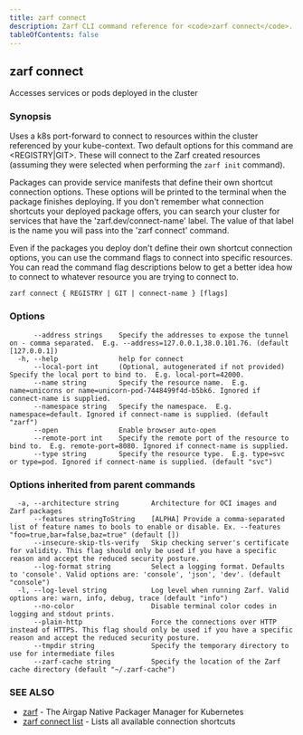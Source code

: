 ```yaml
---
title: zarf connect
description: Zarf CLI command reference for <code>zarf connect</code>.
tableOfContents: false
---
```


<!-- Page generated by Zarf; DO NOT EDIT -->

## zarf connect

Accesses services or pods deployed in the cluster

### Synopsis

Uses a k8s port-forward to connect to resources within the cluster referenced by your kube-context.
Two default options for this command are <REGISTRY|GIT>. These will connect to the Zarf created resources (assuming they were selected when performing the `zarf init` command).

Packages can provide service manifests that define their own shortcut connection options. These options will be printed to the terminal when the package finishes deploying.
 If you don't remember what connection shortcuts your deployed package offers, you can search your cluster for services that have the 'zarf.dev/connect-name' label. The value of that label is the name you will pass into the 'zarf connect' command.

Even if the packages you deploy don't define their own shortcut connection options, you can use the command flags to connect into specific resources. You can read the command flag descriptions below to get a better idea how to connect to whatever resource you are trying to connect to.

```
zarf connect { REGISTRY | GIT | connect-name } [flags]
```

### Options

```
      --address strings    Specify the addresses to expose the tunnel on - comma separated.  E.g. --address=127.0.0.1,38.0.101.76. (default [127.0.0.1])
  -h, --help               help for connect
      --local-port int     (Optional, autogenerated if not provided) Specify the local port to bind to.  E.g. local-port=42000.
      --name string        Specify the resource name.  E.g. name=unicorns or name=unicorn-pod-7448499f4d-b5bk6. Ignored if connect-name is supplied.
      --namespace string   Specify the namespace.  E.g. namespace=default. Ignored if connect-name is supplied. (default "zarf")
      --open               Enable browser auto-open
      --remote-port int    Specify the remote port of the resource to bind to.  E.g. remote-port=8080. Ignored if connect-name is supplied.
      --type string        Specify the resource type.  E.g. type=svc or type=pod. Ignored if connect-name is supplied. (default "svc")
```

### Options inherited from parent commands

```
  -a, --architecture string        Architecture for OCI images and Zarf packages
      --features stringToString    [ALPHA] Provide a comma-separated list of feature names to bools to enable or disable. Ex. --features "foo=true,bar=false,baz=true" (default [])
      --insecure-skip-tls-verify   Skip checking server's certificate for validity. This flag should only be used if you have a specific reason and accept the reduced security posture.
      --log-format string          Select a logging format. Defaults to 'console'. Valid options are: 'console', 'json', 'dev'. (default "console")
  -l, --log-level string           Log level when running Zarf. Valid options are: warn, info, debug, trace (default "info")
      --no-color                   Disable terminal color codes in logging and stdout prints.
      --plain-http                 Force the connections over HTTP instead of HTTPS. This flag should only be used if you have a specific reason and accept the reduced security posture.
      --tmpdir string              Specify the temporary directory to use for intermediate files
      --zarf-cache string          Specify the location of the Zarf cache directory (default "~/.zarf-cache")
```

### SEE ALSO

* [zarf](/commands/zarf/)	 - The Airgap Native Packager Manager for Kubernetes
* [zarf connect list](/commands/zarf_connect_list/)	 - Lists all available connection shortcuts

